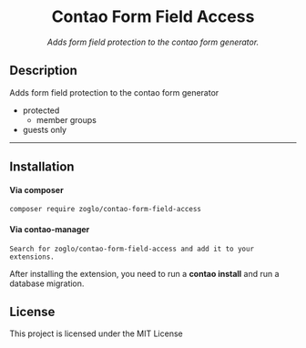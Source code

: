 <h1 align="center">Contao Form Field Access</h1>

<p align="center"><i>Adds form field protection to the contao form generator.</i></p>
<p align="center">

</p>

## Description

Adds form field protection to the contao form generator

- protected
  - member groups
- guests only

---

## Installation

#### Via composer

```
composer require zoglo/contao-form-field-access
```

#### Via contao-manager

```
Search for zoglo/contao-form-field-access and add it to your extensions.
```

After installing the extension, you need to run a **contao install** and run a database migration.

## License

This project is licensed under the MIT License
